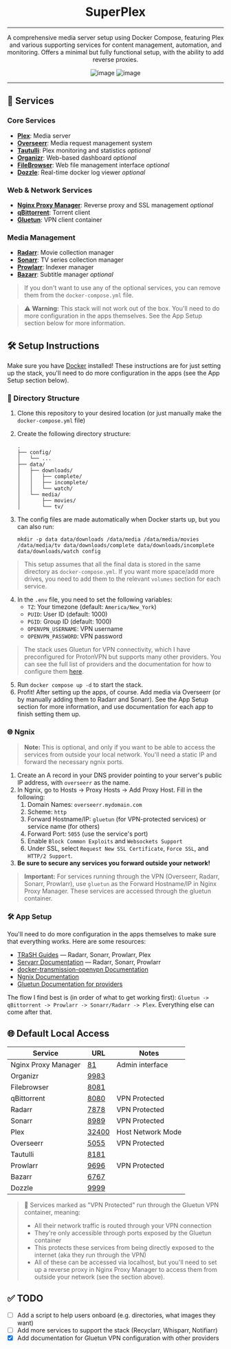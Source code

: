 <div align="center">

# SuperPlex

---

A comprehensive media server setup using Docker Compose, featuring Plex and various supporting services for content management, automation, and monitoring. Offers a minimal but fully functional setup, with the ability to add reverse proxies. 

![image](https://img.shields.io/badge/Docker-2CA5E0?style=for-the-badge&logo=docker&logoColor=white)
![image](https://img.shields.io/badge/Plex-EBAF00?style=for-the-badge&logo=plex&logoColor=white)

---

</div>

## 🚀 Services

### Core Services
- **[Plex](https://github.com/linuxserver/docker-plex/)**: Media server 
- **[Overseerr](https://github.com/linuxserver/docker-overseerr)**: Media request management system 
- **[Tautulli](https://github.com/linuxserver/docker-tautulli)**: Plex monitoring and statistics  *optional*
- **[Organizr](https://github.com/causefx/Organizr)**: Web-based dashboard  *optional*
- **[FileBrowser](https://github.com/filebrowser/filebrowser)**: Web file management interface  *optional*
- **[Dozzle](https://github.com/amir20/dozzle)**: Real-time docker log viewer *optional*

### Web & Network Services
- **[Nginx Proxy Manager](https://hub.docker.com/r/jc21/nginx-proxy-manager)**: Reverse proxy and SSL management *optional*
- **[qBittorrent](https://github.com/linuxserver/docker-qbittorrent)**: Torrent client
- **[Gluetun](https://github.com/qdm12/gluetun)**: VPN client container

### Media Management
- **[Radarr](https://github.com/linuxserver/docker-radarr)**: Movie collection manager 
- **[Sonarr](https://github.com/linuxserver/docker-sonarr)**: TV series collection manager 
- **[Prowlarr](https://github.com/linuxserver/docker-prowlarr)**: Indexer manager 
- **[Bazarr](https://github.com/linuxserver/docker-bazarr)**: Subtitle manager *optional*

> If you don't want to use any of the optional services, you can remove them from the `docker-compose.yml` file.

> :warning: **Warning:** This stack will not work out of the box. You'll need to do more configuration in the apps themselves. See the App Setup section below for more information. 

## 🛠️ Setup Instructions

Make sure you have [Docker](https://www.docker.com/) installed! These instructions are for just setting up the stack, you'll need to do more configuration in the apps (see the App Setup section below). 

### 📁 Directory Structure

1. Clone this repository to your desired location (or just manually make the `docker-compose.yml` file)
2. Create the following directory structure:
   ```
   .
   ├── config/
   │   └── ...
   ├── data/
   │   ├── downloads/
   │   │   ├── complete/
   │   │   ├── incomplete/
   │   │   └── watch/
   │   └── media/
   │       ├── movies/
   │       └── tv/
   ```

3. The config files are made automatically when Docker starts up, but you can also run:
   ```
   mkdir -p data data/downloads /data/media /data/media/movies /data/media/tv data/downloads/complete data/downloads/incomplete data/downloads/watch config
   ```

> This setup assumes that all the final data is stored in the same directory as `docker-compose.yml`. If you want more space/add more drives, you need to add them to the relevant `volumes` section for each service.

4. In the `.env` file, you need to set the following variables:
   - `TZ`: Your timezone (default: `America/New_York`)
   - `PUID`: User ID (default: 1000)
   - `PGID`: Group ID (default: 1000)
   - `OPENVPN_USERNAME`: VPN username
   - `OPENVPN_PASSWORD`: VPN password

> The stack uses Gluetun for VPN connectivity, which I have preconfigured for ProtonVPN but supports many other providers. You can see the full list of providers and the documentation for how to configure them [here](https://github.com/qdm12/gluetun-wiki/tree/main/setup/providers). 

5. Run `docker compose up -d` to start the stack.
6. Profit! After setting up the apps, of course. Add media via Overseerr (or by manually adding them to Radarr and Sonarr). See the App Setup section for more information, and use documentation for each app to finish setting them up.

### 🌐 Ngnix

> **Note:** This is optional, and only if you want to be able to access the services from outside your local network. You'll need a static IP and forward the necessary ngnix ports. 

1. Create an A record in your DNS provider pointing to your server's public IP address, with `overseerr` as the name.
2. In Ngnix, go to Hosts -> Proxy Hosts -> Add Proxy Host. Fill in the following: 
   1. Domain Names: `overseerr.mydomain.com`
   2. Scheme: `http`
   3. Forward Hostname/IP: `gluetun` (for VPN-protected services) or service name (for others)
   4. Forward Port: `5055` (use the service's port)
   5. Enable `Block Common Exploits` and `Websockets Support`
   6. Under SSL, select `Request New SSL Certificate`, `Force SSL`, and `HTTP/2 Support`.
3. **Be sure to secure any services you forward outside your network!** 

> **Important:** For services running through the VPN (Overseerr, Radarr, Sonarr, Prowlarr), use `gluetun` as the Forward Hostname/IP in Nginx Proxy Manager. These services are accessed through the gluetun container.

### 🛠️ App Setup

You'll need to do more configuration in the apps themselves to make sure that everything works. Here are some resources: 

- [TRaSH Guides](https://trash-guides.info/) — Radarr, Sonarr, Prowlarr, Plex
- [Servarr Documentation](https://wiki.servarr.com/) — Radarr, Sonarr, Prowlarr
- [docker-transmission-openvpn Documentation](https://haugene.github.io/docker-transmission-openvpn/)
- [Ngnix Documentation](https://nginxproxymanager.com/)
- [Gluetun Documentation for providers](https://github.com/qdm12/gluetun-wiki/tree/main/setup/providers)

The flow I find best is (in order of what to get working first): `Gluetun -> qBittorrent -> Prowlarr -> Sonarr/Radarr -> Plex`. Everything else can come after that. 

## 🌐 Default Local Access

| Service | URL | Notes |
|---------|-----|-------|
| Nginx Proxy Manager | [81](http://localhost:81) | Admin interface |
| Organizr | [9983](http://localhost:9983) | |
| Filebrowser | [8081](http://localhost:8081) | |
| qBittorrent | [8080](http://localhost:8080) | VPN Protected |
| Radarr | [7878](http://localhost:7878) | VPN Protected |
| Sonarr | [8989](http://localhost:8989) | VPN Protected |
| Plex | [32400](http://localhost:32400/web) | Host Network Mode |
| Overseerr | [5055](http://localhost:5055) | VPN Protected |
| Tautulli | [8181](http://localhost:8181) | |
| Prowlarr | [9696](http://localhost:9696) | VPN Protected |
| Bazarr | [6767](http://localhost:6767) | |
| Dozzle | [9999](http://localhost:9999) | |

> 🔐 Services marked as "VPN Protected" run through the Gluetun VPN container, meaning:
> - All their network traffic is routed through your VPN connection
> - They're only accessible through ports exposed by the Gluetun container
> - This protects these services from being directly exposed to the internet (aka they run through the VPN)
> - All of these can be accessed via localhost, but you'll need to set up a reverse proxy in Nginx Proxy Manager to access them from outside your network (see the section above).

## ✅ TODO

- [ ] Add a script to help users onboard (e.g. directories, what images they want)
- [ ] Add more services to support the stack (Recyclarr, Whisparr, Notifiarr)
- [x] Add documentation for Gluetun VPN configuration with other providers